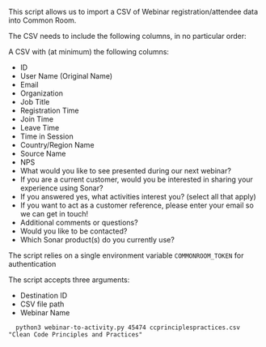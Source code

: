 This script allows us to import a CSV of Webinar registration/attendee data into Common Room.

The CSV needs to include the following columns, in no particular order:

A CSV with (at minimum) the following columns:

- ID
- User Name (Original Name)
- Email
- Organization
- Job Title
- Registration Time
- Join Time
- Leave Time
- Time in Session
- Country/Region Name
- Source Name
- NPS
- What would you like to see presented during our next webinar?
- If you are a current customer, would you be interested in sharing your experience using Sonar?
- If you answered yes, what activities interest you? (select all that apply)
- If you want to act as a customer reference, please enter your email so we can get in touch!
- Additional comments or questions?
- Would you like to be contacted?
- Which Sonar product(s) do you currently use?

The script relies on a single environment variable `COMMONROOM_TOKEN`  for authentication

The script accepts three arguments:

- Destination ID
- CSV file path
- Webinar Name

```
  python3 webinar-to-activity.py 45474 ccprinciplespractices.csv "Clean Code Principles and Practices"
```
